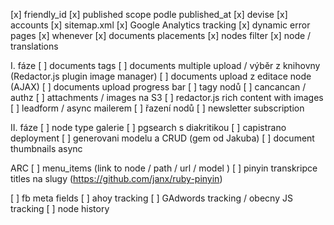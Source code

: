 [x] friendly_id
[x] published scope podle published_at
[x] devise
[x] accounts
[x] sitemap.xml
[x] Google Analytics tracking
[x] dynamic error pages
[x] whenever
[x] documents placements
[x] nodes filter
[x] node / translations

I. fáze
[ ] documents tags
[ ] documents multiple upload / výběr z knihovny (Redactor.js plugin image manager)
[ ] documents upload z editace node (AJAX)
[ ] documents upload progress bar
[ ] tagy nodů
[ ] cancancan / authz
[ ] attachments / images na S3
[ ] redactor.js rich content with images
[ ] leadform / async mailerem
[ ] řazení nodů
[ ] newsletter subscription

II. fáze
[ ] node type galerie
[ ] pgsearch s diakritikou
[ ] capistrano deployment
[ ] generovani modelu a CRUD (gem od Jakuba)
[ ] document thumbnails async

ARC
[ ] menu_items (link to node / path / url / model )
[ ] pinyin transkripce titles na slugy (https://github.com/janx/ruby-pinyin)

[ ] fb meta fields
[ ] ahoy tracking
[ ] GAdwords tracking / obecny JS tracking
[ ] node history
